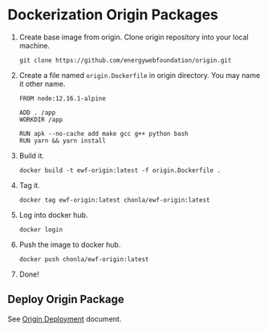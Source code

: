 # Dockerization Origin Packages

1. Create base image from origin. Clone origin repository into your local machine.

    ```
    git clone https://github.com/energywebfoundation/origin.git
    ```

2. Create a file named `origin.Dockerfile` in origin directory. You may name it other name.

    ```
    FROM node:12.16.1-alpine

    ADD . /app
    WORKDIR /app

    RUN apk --no-cache add make gcc g++ python bash
    RUN yarn && yarn install
    ```

3. Build it.

    ```
    docker build -t ewf-origin:latest -f origin.Dockerfile .
    ```

4. Tag it.

    ```
    docker tag ewf-origin:latest chonla/ewf-origin:latest
    ```

5. Log into docker hub.

    ```
    docker login
    ```

6. Push the image to docker hub.

    ```
    docker push chonla/ewf-origin:latest
    ```

7. Done!

## Deploy Origin Package

See [Origin Deployment](https://github.com/energywebfoundation/origin/wiki/Origin-Deployment) document.
